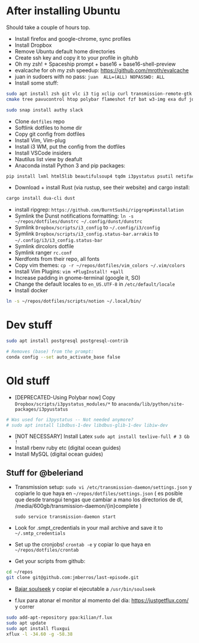 # After installing Ubuntu

Should take a couple of hours top.

- Install firefox and google-chrome, sync profiles
- Install Dropbox
- Remove Ubuntu default home directories
- Create ssh key and copy it to your profile in gituhb
- Oh my zsh! + Spaceship prompt + base16 + base16-shell-preview
- evalcache for oh my zsh speedup: https://github.com/mroth/evalcache
- juan in sudoers with no pass: `juan  ALL=(ALL) NOPASSWD: ALL`
- Install some stuff:

```bash
sudo apt install zsh git vlc i3 tig xclip curl transmission-remote-gtk build-essential
cmake tree pavucontrol htop polybar flameshot fzf bat w3-img exa duf jq net-tools

sudo snap install authy slack
```

- Clone `dotfiles` repo
- Softlink dotfiles to home dir
- Copy git config from dotfiles
- Install Vim, Vim-plug
- Install i3 WM, put the config from the dotfiles
- Install VSCode insiders
- Nautilus list view by deafult
- Anaconda install Python 3 and pip packages:

```bash
pip install lxml html5lib beautifulsoup4 tqdm i3pystatus psutil netifaces colour ranger-fm tldr
```

- Download + install Rust (via rustup, see their website) and cargo install:

```bash
cargo install dua-cli dust
```

- install ripgrep: `https://github.com/BurntSushi/ripgrep#installation`
- Symlink the Dunst notifications formatting: `ln -s ~/repos/dotfiles/dunstrc ~/.config/dunst/dunstrc`
- Symlink `Dropbox/scripts/i3_config` to `~/.config/i3/config`
- Symlink `Dropbox/scripts/i3_config.status-bar.arrakis` to `~/.config/i3/i3_config.status-bar`
- Symlink dircolors dotfile
- Symlink ranger `rc.conf`
- Nerdfonts from their repo, all fonts
- Copy vim themes: `cp -r ~/repos/dotfiles/vim_colors ~/.vim/colors`
- Install Vim Plugins: `vim +PlugInstall! +qall`
- Increase padding in gnome-terminal (google it, SO)
- Change the default locales to `en_US.UTF-8` in `/etc/default/locale`
- Install docker

```bash
ln -s ~/repos/dotfiles/scripts/notion ~/.local/bin/
```

# Dev stuff

```bash
sudo apt install postgresql postgresql-contrib

# Removes (base) from the prompt:
conda config --set auto_activate_base false
```

# Old stuff

- [DEPRECATED-Using Polybar now] Copy `Dropbox/scripts/i3pystatus_modules/*` to `anaconda/lib/python/site-packages/i3pyustatus`

```bash
# Was used for i3pystatus -- Not needed anymore?
# sudo apt install libdbus-1-dev libdbus-glib-1-dev libiw-dev
```

- [NOT NECESSARY] Install Latex `sudo apt install texlive-full # 3 Gb !`
- Install rbenv ruby etc (digital ocean guides)
- Install MySQL (digital ocean guides)

## Stuff for @beleriand

- Transmission setup: `sudo vi /etc/transmission-daemon/settings.json`
  y copiarle lo que haya en `~/repos/dotfiles/settings.json`
  ( es posible que desde transgui tengas que cambiar a mano los directorios de dl, /media/600gb/transmission-daemon/{in}complete )

  `sudo service transmission-daemon start`

- Look for .smpt_credentials in your mail archive and save it to
  `~/.smtp_credentials`

- Set up the cronjobs!
  `crontab -e` y copiar lo que haya en `~/repos/dotfiles/crontab`

- Get your scripts from github:

```bash
cd ~/repos
git clone git@github.com:jmberros/last-episode.git
```

- [Bajar soulseek](http://www.slsknet.org/news/node/1) y copiar el ejecutable a `/usr/bin/soulseek`

- f.lux para atonar el monitor al momento del día:
  https://justgetflux.com/ y correr

```bash
sudo add-apt-repository ppa:kilian/f.lux
sudo apt update
sudo apt install fluxgui
xflux -l -34.60 -g -58.38
```
